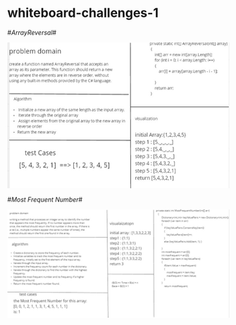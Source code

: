 # whiteboard-challenges-1
  #*ArrayReversal*#


![](./arrReversal.jpg)

 #*Most Frequent Number*#

![](./frequentArray.jpg)